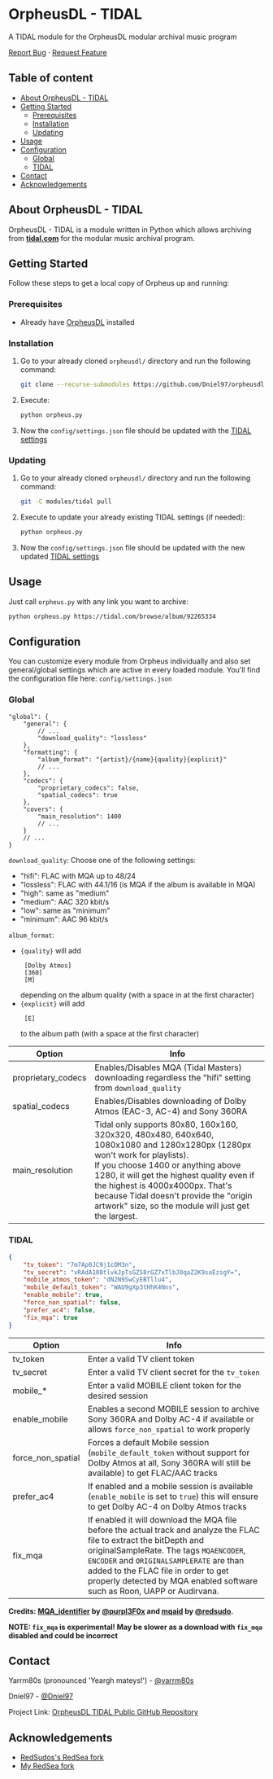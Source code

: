 <!-- PROJECT INTRO -->

OrpheusDL - TIDAL
=================

A TIDAL module for the OrpheusDL modular archival music program

[Report Bug](https://github.com/Dniel97/orpheusdl-tidal/issues)
·
[Request Feature](https://github.com/Dniel97/orpheusdl-tidal/issues)


## Table of content

- [About OrpheusDL - TIDAL](#about-orpheusdl---tidal)
- [Getting Started](#getting-started)
    - [Prerequisites](#prerequisites)
    - [Installation](#installation)
    - [Updating](#updating)
- [Usage](#usage)
- [Configuration](#configuration)
    - [Global](#global)
    - [TIDAL](#tidal)
- [Contact](#contact)
- [Acknowledgements](#acknowledgements)



<!-- ABOUT ORPHEUS -->
## About OrpheusDL - TIDAL

OrpheusDL - TIDAL is a module written in Python which allows archiving from **[tidal.com](https://listen.tidal.com)** for the modular music archival program.


<!-- GETTING STARTED -->
## Getting Started

Follow these steps to get a local copy of Orpheus up and running:

### Prerequisites

* Already have [OrpheusDL](https://github.com/yarrm80s/orpheusdl) installed

### Installation

1. Go to your already cloned `orpheusdl/` directory and run the following command:
   ```sh
   git clone --recurse-submodules https://github.com/Dniel97/orpheusdl-tidal.git modules/tidal
   ```
2. Execute:
   ```sh
   python orpheus.py
   ```
3. Now the `config/settings.json` file should be updated with the [TIDAL settings](#tidal)

### Updating

1. Go to your already cloned `orpheusdl/` directory and run the following command:
   ```sh
   git -C modules/tidal pull
   ```
2. Execute to update your already existing TIDAL settings (if needed):
   ```sh
   python orpheus.py
   ```
3. Now the `config/settings.json` file should be updated with the new updated [TIDAL settings](#tidal)


<!-- USAGE EXAMPLES -->
## Usage

Just call `orpheus.py` with any link you want to archive:

```sh
python orpheus.py https://tidal.com/browse/album/92265334
```

<!-- CONFIGURATION -->
## Configuration

You can customize every module from Orpheus individually and also set general/global settings which are active in every
loaded module. You'll find the configuration file here: `config/settings.json`

### Global

```json5
"global": {
    "general": {
        // ...
        "download_quality": "lossless"
    },
    "formatting": {
        "album_format": "{artist}/{name}{quality}{explicit}"
        // ...
    },
    "codecs": {
        "proprietary_codecs": false,
        "spatial_codecs": true
    },
    "covers": {
	    "main_resolution": 1400
	    // ...
    }
    // ...
}
```

`download_quality`: Choose one of the following settings:
* "hifi": FLAC with MQA up to 48/24
* "lossless": FLAC with 44.1/16 (is MQA if the album is available in MQA)
* "high": same as "medium"
* "medium": AAC 320 kbit/s
* "low": same as "minimum"
* "minimum": AAC 96 kbit/s

`album_format`:
* `{quality}` will add
    ```
     [Dolby Atmos]
     [360]
     [M]
    ```
  depending on the album quality (with a space in at the first character)
* `{explicit}` will add
    ```
     [E]
    ```
  to the album path (with a space at the first character)


| Option             | Info                                                                                                                                                                                                                                                                                                                                                     |
|--------------------|----------------------------------------------------------------------------------------------------------------------------------------------------------------------------------------------------------------------------------------------------------------------------------------------------------------------------------------------------------|
| proprietary_codecs | Enables/Disables MQA (Tidal Masters) downloading regardless the "hifi" setting from `download_quality`                                                                                                                                                                                                                                                   |
| spatial_codecs     | Enables/Disables downloading of Dolby Atmos (EAC-3, AC-4) and Sony 360RA                                                                                                                                                                                                                                                                                 |
| main_resolution    | Tidal only supports 80x80, 160x160, 320x320, 480x480, 640x640, 1080x1080 and 1280x1280px (1280px won't work for playlists). <br/>If you choose 1400 or anything above 1280, it will get the highest quality even if the highest is 4000x4000px. That's because Tidal doesn't provide the "origin artwork" size, so the module will just get the largest. |

### TIDAL
```json
{
    "tv_token": "7m7Ap0JC9j1cOM3n",
    "tv_secret": "vRAdA108tlvkJpTsGZS8rGZ7xTlbJ0qaZ2K9saEzsgY=",
    "mobile_atmos_token": "dN2N95wCyEBTllu4",
    "mobile_default_token": "WAU9gXp3tHhK4Nns",
    "enable_mobile": true,
    "force_non_spatial": false,
    "prefer_ac4": false,
    "fix_mqa": true
}
```

| Option            | Info                                                                                                                                                                                                                                                                                                                            |
|-------------------|---------------------------------------------------------------------------------------------------------------------------------------------------------------------------------------------------------------------------------------------------------------------------------------------------------------------------------|
| tv_token          | Enter a valid TV client token                                                                                                                                                                                                                                                                                                   |
| tv_secret         | Enter a valid TV client secret for the `tv_token`                                                                                                                                                                                                                                                                               |
| mobile_*          | Enter a valid MOBILE client token for the desired session                                                                                                                                                                                                                                                                       |
| enable_mobile     | Enables a second MOBILE session to archive Sony 360RA and Dolby AC-4 if available or allows `force_non_spatial` to work properly                                                                                                                         |
| force_non_spatial | Forces a default Mobile session (`mobile_default_token` without support for Dolby Atmos at all, Sony 360RA will still be available) to get FLAC/AAC tracks                                                                                                                                                                      |
| prefer_ac4        | If enabled and a mobile session is available (`enable_mobile` is set to `true`) this will ensure to get Dolby AC-4 on Dolby Atmos tracks                                                                                                                                                                                        |
| fix_mqa           | If enabled it will download the MQA file before the actual track and analyze the FLAC file to extract the bitDepth and originalSampleRate. The tags `MQAENCODER`, `ENCODER` and `ORIGINALSAMPLERATE` are than added to the FLAC file in order to get properly detected by MQA enabled software such as Roon, UAPP or Audirvana. |


**Credits: [MQA_identifier](https://github.com/purpl3F0x/MQA_identifier) by
[@purpl3F0x](https://github.com/purpl3F0x) and [mqaid](https://github.com/redsudo/mqaid) by
[@redsudo](https://github.com/redsudo).**

**NOTE: `fix_mqa` is experimental! May be slower as a download with `fix_mqa` disabled and could be incorrect**

<!-- Contact -->
## Contact

Yarrm80s (pronounced 'Yeargh mateys!') - [@yarrm80s](https://github.com/yarrm80s)

Dniel97 - [@Dniel97](https://github.com/Dniel97)

Project Link: [OrpheusDL TIDAL Public GitHub Repository](https://github.com/Dniel97/orpheusdl-tidal)


<!-- ACKNOWLEDGEMENTS -->
## Acknowledgements
* [RedSudos's RedSea fork](https://github.com/redsudo/RedSea)
* [My RedSea fork](https://github.com/Dniel97/RedSea)
